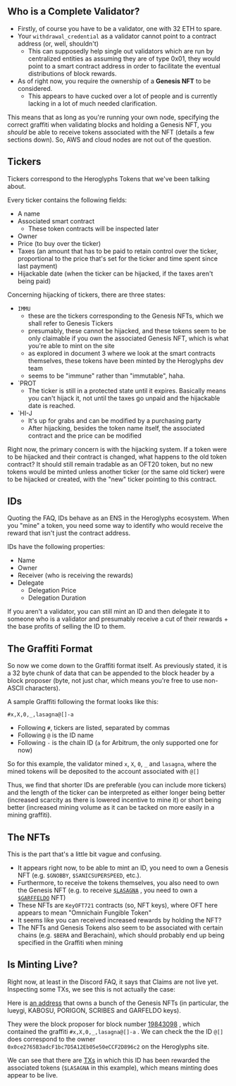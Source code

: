 ## Who is a Complete Validator?

- Firstly, of course you have to be a validator, one with 32 ETH to spare. 
- Your `withdrawal_credential` as a validator cannot point to a contract address (or, well, shouldn't)
	- This can supposedly help single out validators which are run by centralized entities as assuming they are of type 0x01, they would point to a smart contract address in order to facilitate the eventual distributions of block rewards.
- As of right now, you require the ownership of a **Genesis NFT** to be considered.
	- This appears to have cucked over a lot of people and is currently lacking in a lot of much needed clarification.

This means that as long as you're running your own node, specifying the correct graffiti when validating blocks and holding a Genesis NFT, you _should_ be able to receive tokens associated with the NFT (details a few sections down). So, AWS and cloud nodes are not out of the question.

## Tickers

Tickers correspond to the Heroglyphs Tokens that we've been talking about.

Every ticker contains the following fields:
- A name 
- Associated smart contract
	- These token contracts will be inspected later
- Owner
- Price (to buy over the ticker)
- Taxes (an amount that has to be paid to retain control over the ticker, proportional to the price that's set for the ticker and time spent since last payment)
- Hijackable date (when the ticker can be hijacked, if the taxes aren't being paid)

Concerning hijacking of tickers, there are three states:
- `IMMU`
	- these are the tickers corresponding to the Genesis NFTs, which we shall refer to Genesis Tickers
	- presumably, these cannot be hijacked, and these tokens seem to be only claimable if you own the associated Genesis NFT, which is what you're able to mint on the site
	- as explored in document 3 where we look at the smart contracts themselves, these tokens have been minted by the Heroglyphs dev team
	- seems to be "immune" rather than "immutable", haha.
- `PROT
	- The ticker is still in a protected state until it expires. Basically means you can't hijack it, not until the taxes go unpaid and the hijackable date is reached.
- `HI-J 
	- It's up for grabs and can be modified by a purchasing party
	- After hijacking, besides the token name itself, the associated contract and the price can be modified

Right now, the primary concern is with the hijacking system. If a token were to be hijacked and their contract is changed, what happens to the old token contract? It should still remain tradable as an OFT20 token, but no new tokens would be minted unless another ticker (or the same old ticker) were to be hijacked or created, with the "new" ticker pointing to this contract.

## IDs

Quoting the FAQ, IDs behave as an ENS in the Heroglyphs ecosystem. When you "mine" a token, you need some way to identify who would receive the reward that isn't just the contract address.

IDs have the following properties:
- Name
- Owner
- Receiver (who is receiving the rewards)
- Delegate 
	- Delegation Price
	- Delegation Duration

If you aren't a validator, you can still mint an ID and then delegate it to someone who is a validator and presumably receive a cut of their rewards + the base profits of selling the ID to them.

## The Graffiti Format 

So now we come down to the Graffiti format itself. As previously stated, it is a 32 byte chunk of data that can be appended to the block header by a block proposer (byte, not just char, which means you're free to use non-ASCII characters).

A sample Graffiti following the format looks like this:

`#x,X,0,_,lasagna@[]-a`

- Following `#`, tickers are listed, separated by commas
- Following `@` is the ID name
- Following `-` is the chain ID (`a` for Arbitrum, the only supported one for now)

So for this example, the validator mined `x`, `X`, `0`, `_` and `lasagna`, where the mined tokens will be deposited to the account associated with `@[]`

Thus, we find that shorter IDs are preferable (you can include more tickers) and the length of the ticker can be interpreted as either longer being better (increased scarcity as there is lowered incentive to mine it) or short being better (increased mining volume as it can be tacked on more easily in a mining graffiti).

## The NFTs

This is the part that's a little bit vague and confusing.

- It appears right now, to be able to mint an ID, you need to own a Genesis NFT (e.g. `$GNOBBY`, `$SANICSUPERSPEED`, etc.). 
- Furthermore, to receive the tokens themselves, you also need to own the Genesis NFT (e.g. to receive [`$LASAGNA`](https://arbiscan.io/token/0xfa4adaeb61eac93ca5713f0ed1c4d99ae162d25d#code) , you need to own a [`$GARFFELDO`](https://arbiscan.io/address/0x7d35995Ec68BcA71849068e0FC91EB75641c9aA8#code) NFT)
- These NFTs are `KeyOFT721` contracts (so, NFT keys), where OFT here appears to mean "Omnichain Fungible Token"
- It seems like you can received increased rewards by holding the NFT? 
- The NFTs and Genesis Tokens also seem to be associated with certain chains (e.g. `$BERA` and Berachain), which should probably end up being specified in the Graffiti when mining


## Is Minting Live?

Right now, at least in the Discord FAQ, it says that Claims are not live yet. Inspecting some TXs, we see this is not actually the case:

Here is [an address](https://arbiscan.io/address/0x0ce2765b3adcf1bc7d5a12eb05e50eccf2d896c2) that owns a bunch of the Genesis NFTs (in particular, the lueygi, KABOSU, PORIGON, SCRIBES and GARFELDO keys). 

They were the block proposer for block number [19843098](https://etherscan.io/block/19843098) , which contained the graffiti `#x,X,0,_,lasagna@[]-a` . We can check the the ID `@[]` does correspond to the owner `0x0ce2765B3adcF1bc7D5A12Eb05e50eCCF2D896c2` on the Heroglyphs site.

We can see that there are [TXs](https://arbiscan.io/tx/0xdbb2e746f8809d353570366b59e3b4026743acf4ed6555309751ad9c33310f3a) in which this ID has been rewarded the associated tokens (`$LASAGNA` in this example), which means minting does appear to be live.
